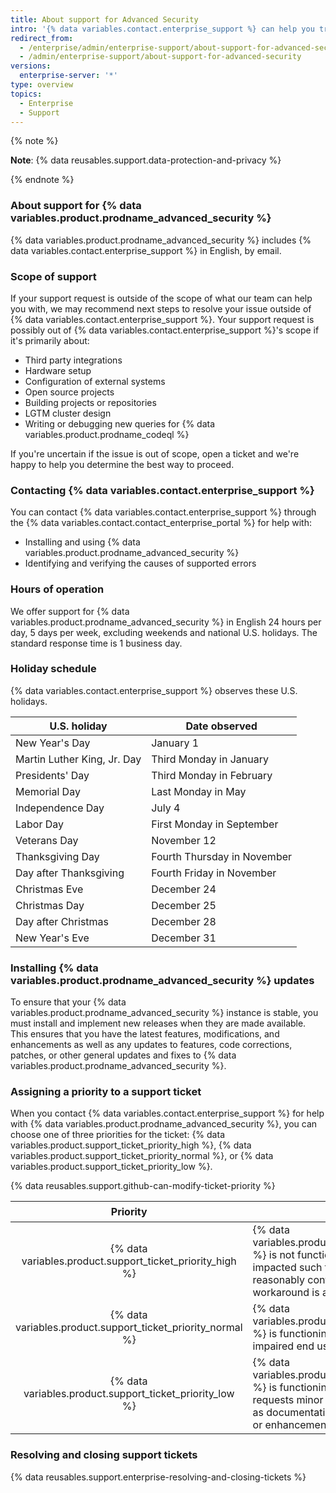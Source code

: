 ```yaml
---
title: About support for Advanced Security
intro: '{% data variables.contact.enterprise_support %} can help you troubleshoot issues you run into while using {% data variables.product.prodname_advanced_security %}.'
redirect_from:
  - /enterprise/admin/enterprise-support/about-support-for-advanced-security
  - /admin/enterprise-support/about-support-for-advanced-security
versions:
  enterprise-server: '*'
type: overview
topics:
  - Enterprise
  - Support
---
```


{% note %}

**Note**: {% data reusables.support.data-protection-and-privacy %}

{% endnote %}

### About support for {% data variables.product.prodname_advanced_security %}

{% data variables.product.prodname_advanced_security %} includes {% data variables.contact.enterprise_support %} in English, by email.

### Scope of support

If your support request is outside of the scope of what our team can help you with, we may recommend next steps to resolve your issue outside of {% data variables.contact.enterprise_support %}. Your support request is possibly out of {% data variables.contact.enterprise_support %}'s scope if it's primarily about:
- Third party integrations
- Hardware setup
- Configuration of external systems
- Open source projects
- Building projects or repositories
- LGTM cluster design
- Writing or debugging new queries for {% data variables.product.prodname_codeql %}

If you're uncertain if the issue is out of scope, open a ticket and we're happy to help you determine the best way to proceed.

### Contacting {% data variables.contact.enterprise_support %}

You can contact {% data variables.contact.enterprise_support %} through the {% data variables.contact.contact_enterprise_portal %} for help with:
- Installing and using {% data variables.product.prodname_advanced_security %}
- Identifying and verifying the causes of supported errors

### Hours of operation

We offer support for {% data variables.product.prodname_advanced_security %} in English 24 hours per day, 5 days per week, excluding weekends and national U.S. holidays. The standard response time is 1 business day.

### Holiday schedule

{% data variables.contact.enterprise_support %} observes these U.S. holidays.

| U.S. holiday                | Date observed               |
| --------------------------- | --------------------------- |
| New Year's Day              | January 1                   |
| Martin Luther King, Jr. Day | Third Monday in January     |
| Presidents' Day             | Third Monday in February    |
| Memorial Day                | Last Monday in May          |
| Independence Day            | July 4                      |
| Labor Day                   | First Monday in September   |
| Veterans Day                | November 12                 |
| Thanksgiving Day            | Fourth Thursday in November |
| Day after Thanksgiving      | Fourth Friday in November   |
| Christmas Eve               | December 24                 |
| Christmas Day               | December 25                 |
| Day after Christmas         | December 28                 |
| New Year's Eve              | December 31                 |

### Installing {% data variables.product.prodname_advanced_security %} updates

To ensure that your {% data variables.product.prodname_advanced_security %} instance is stable, you must install and implement new releases when they are made available. This ensures that you have the latest features, modifications, and enhancements as well as any updates to features, code corrections, patches, or other general updates and fixes to {% data variables.product.prodname_advanced_security %}.

### Assigning a priority to a support ticket

When you contact {% data variables.contact.enterprise_support %} for help with {% data variables.product.prodname_advanced_security %}, you can choose one of three priorities for the ticket: {% data variables.product.support_ticket_priority_high %}, {% data variables.product.support_ticket_priority_normal %}, or {% data variables.product.support_ticket_priority_low %}.

{% data reusables.support.github-can-modify-ticket-priority %}

|                           Priority                            | 설명                                                                                                                                                                                                                    |
|:-------------------------------------------------------------:| --------------------------------------------------------------------------------------------------------------------------------------------------------------------------------------------------------------------- |
|  {% data variables.product.support_ticket_priority_high %}  | {% data variables.product.prodname_advanced_security %} is not functioning or is stopped or severely impacted such that the end user cannot reasonably continue use of the software and no workaround is available. |
| {% data variables.product.support_ticket_priority_normal %} | {% data variables.product.prodname_advanced_security %} is functioning inconsistently, causing impaired end user usage and productivity.                                                                            |
|  {% data variables.product.support_ticket_priority_low %}   | {% data variables.product.prodname_advanced_security %} is functioning consistently, but the end user requests minor changes in the software, such as documentation updates, cosmetic defects, or enhancements.     |

### Resolving and closing support tickets

{% data reusables.support.enterprise-resolving-and-closing-tickets %}
